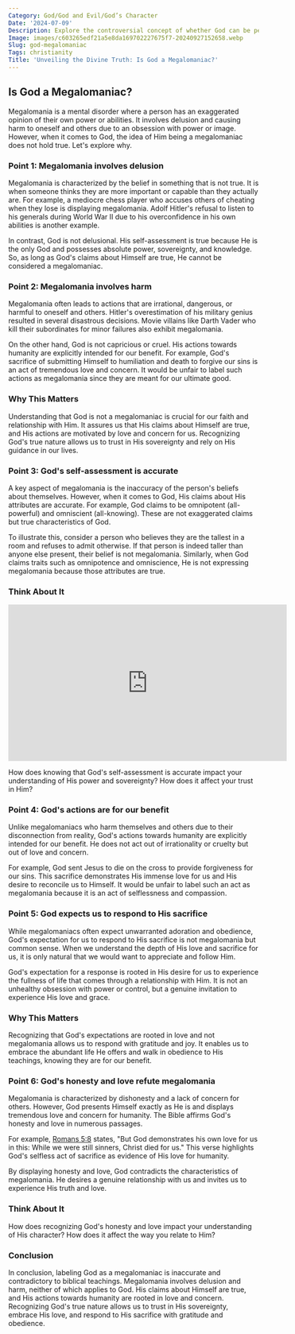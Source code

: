 ```yaml
---
Category: God/God and Evil/God’s Character
Date: '2024-07-09'
Description: Explore the controversial concept of whether God can be perceived as a megalomaniac. Delve into the complexities of divine attributes and human interpretations in this thought-provoking article.
Image: images/c603265edf21a5e8da169702227675f7-20240927152658.webp
Slug: god-megalomaniac
Tags: christianity
Title: 'Unveiling the Divine Truth: Is God a Megalomaniac?'
---
```


## Is God a Megalomaniac?

Megalomania is a mental disorder where a person has an exaggerated opinion of their own power or abilities. It involves delusion and causing harm to oneself and others due to an obsession with power or image. However, when it comes to God, the idea of Him being a megalomaniac does not hold true. Let's explore why.

### Point 1: Megalomania involves delusion

Megalomania is characterized by the belief in something that is not true. It is when someone thinks they are more important or capable than they actually are. For example, a mediocre chess player who accuses others of cheating when they lose is displaying megalomania. Adolf Hitler's refusal to listen to his generals during World War II due to his overconfidence in his own abilities is another example.

In contrast, God is not delusional. His self-assessment is true because He is the only God and possesses absolute power, sovereignty, and knowledge. So, as long as God's claims about Himself are true, He cannot be considered a megalomaniac.

### Point 2: Megalomania involves harm

Megalomania often leads to actions that are irrational, dangerous, or harmful to oneself and others. Hitler's overestimation of his military genius resulted in several disastrous decisions. Movie villains like Darth Vader who kill their subordinates for minor failures also exhibit megalomania.

On the other hand, God is not capricious or cruel. His actions towards humanity are explicitly intended for our benefit. For example, God's sacrifice of submitting Himself to humiliation and death to forgive our sins is an act of tremendous love and concern. It would be unfair to label such actions as megalomania since they are meant for our ultimate good.

### Why This Matters

Understanding that God is not a megalomaniac is crucial for our faith and relationship with Him. It assures us that His claims about Himself are true, and His actions are motivated by love and concern for us. Recognizing God's true nature allows us to trust in His sovereignty and rely on His guidance in our lives.

### Point 3: God's self-assessment is accurate

A key aspect of megalomania is the inaccuracy of the person's beliefs about themselves. However, when it comes to God, His claims about His attributes are accurate. For example, God claims to be omnipotent (all-powerful) and omniscient (all-knowing). These are not exaggerated claims but true characteristics of God.

To illustrate this, consider a person who believes they are the tallest in a room and refuses to admit otherwise. If that person is indeed taller than anyone else present, their belief is not megalomania. Similarly, when God claims traits such as omnipotence and omniscience, He is not expressing megalomania because those attributes are true.

### Think About It


<iframe width="560" height="315" src="https://www.youtube.com/embed/LLuyGjxpDzU" frameborder="0" allow="autoplay; encrypted-media" allowfullscreen></iframe>


How does knowing that God's self-assessment is accurate impact your understanding of His power and sovereignty? How does it affect your trust in Him?

### Point 4: God's actions are for our benefit

Unlike megalomaniacs who harm themselves and others due to their disconnection from reality, God's actions towards humanity are explicitly intended for our benefit. He does not act out of irrationality or cruelty but out of love and concern.

For example, God sent Jesus to die on the cross to provide forgiveness for our sins. This sacrifice demonstrates His immense love for us and His desire to reconcile us to Himself. It would be unfair to label such an act as megalomania because it is an act of selflessness and compassion.

### Point 5: God expects us to respond to His sacrifice

While megalomaniacs often expect unwarranted adoration and obedience, God's expectation for us to respond to His sacrifice is not megalomania but common sense. When we understand the depth of His love and sacrifice for us, it is only natural that we would want to appreciate and follow Him.

God's expectation for a response is rooted in His desire for us to experience the fullness of life that comes through a relationship with Him. It is not an unhealthy obsession with power or control, but a genuine invitation to experience His love and grace.

### Why This Matters

Recognizing that God's expectations are rooted in love and not megalomania allows us to respond with gratitude and joy. It enables us to embrace the abundant life He offers and walk in obedience to His teachings, knowing they are for our benefit.

### Point 6: God's honesty and love refute megalomania

Megalomania is characterized by dishonesty and a lack of concern for others. However, God presents Himself exactly as He is and displays tremendous love and concern for humanity. The Bible affirms God's honesty and love in numerous passages.

For example, [Romans 5:8](https://www.bibleref.com/Romans/5/Romans-5-8.html) states, "But God demonstrates his own love for us in this: While we were still sinners, Christ died for us." This verse highlights God's selfless act of sacrifice as evidence of His love for humanity.

By displaying honesty and love, God contradicts the characteristics of megalomania. He desires a genuine relationship with us and invites us to experience His truth and love.

### Think About It

How does recognizing God's honesty and love impact your understanding of His character? How does it affect the way you relate to Him?

### Conclusion

In conclusion, labeling God as a megalomaniac is inaccurate and contradictory to biblical teachings. Megalomania involves delusion and harm, neither of which applies to God. His claims about Himself are true, and His actions towards humanity are rooted in love and concern. Recognizing God's true nature allows us to trust in His sovereignty, embrace His love, and respond to His sacrifice with gratitude and obedience.